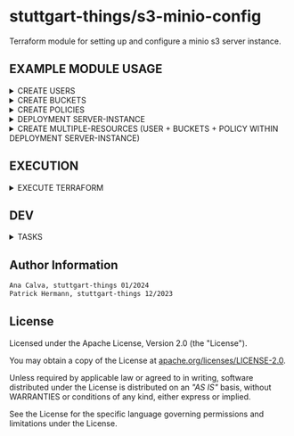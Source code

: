 # stuttgart-things/s3-minio-config

Terraform module for setting up and configure a minio s3 server instance.

## EXAMPLE MODULE USAGE

<details><summary>CREATE USERS</summary>

```hcl
# CALL MODULE - main.tf
module "s3-minio-config" {
  source         = "github.com/stuttgart-things/s3-minio-config" # OR LOCAL E.G. "../s3-minio-config"
  minio_user     = var.minio_user
  minio_server   = var.minio_server
  minio_password = var.minio_password
  minio_region   = var.minio_region
  minio_ssl      = true
  users          = var.users
}

variable "minio_region" {
  description = "Default MINIO region"
  default     = "eu-central-1"
}

variable "minio_server" {
  description = "Default MINIO host and port"
}

variable "minio_user" {
  description = "MINIO user"
}

variable "minio_password" {
  description = "MINIO password"
}

variable "users" {
  description = "A list of new users"
}

output "user_minio_user" {
    value = module.s3-minio-config.user_minio_user
}

output "minio_user_secret" {
    value = module.s3-minio-config.minio_user_secret
}

output "minio_user_status" {
    value = module.s3-minio-config.minio_user_status
}

```


```hcl
# VARIABLES -tfvars
minio_server   = "artifacts.app.4sthings.tiab.ssc.sva.de:443"
users = [
  {
    name = "patrick"
    secret = null               # Randomly generated secret key
    policy = null               # No policy is attatched
  },
  {
    name = "hermann"
    secret = "thepassword"
    policy = "readwrite"
  }
]
minio_user = "<USER>"
minio_password = "<PASSWORD>"

```

</details>

<details><summary>CREATE BUCKETS</summary>

```hcl
# CALL MODULE - main.tf
module "s3-minio-config" {
  source         = "github.com/stuttgart-things/s3-minio-config"
  minio_user     = var.minio_user
  minio_server   = var.minio_server
  minio_password = var.minio_password
  minio_region   = var.minio_region
  minio_ssl      = true
  buckets        = var.buckets
}

variable "minio_region" {
  description = "Default MINIO region"
  default     = "eu-central-1"
}

variable "minio_server" {
  description = "Default MINIO host and port"
}

variable "minio_user" {
  description = "MINIO user"
}

variable "minio_password" {
  description = "MINIO password"
}

variable "buckets" {
  description = "A list of buckets"
}

```
```hcl
# VARIABLES -tfvars
minio_server   = "artifacts.app.4sthings.tiab.ssc.sva.de:443"
buckets = [
  {
    name = "data"
    acl  = "public"
  },
  {
    name = "backup"
    acl  = "public"
  }
]
minio_user = "<USER>"
minio_password = "<PASSWORD>"

```

</details>

<details><summary>CREATE POLICIES</summary>

```hcl
# CALL MODULE - main.tf
module "s3-minio-config" {
  source         = "github.com/stuttgart-things/s3-minio-config"
  minio_user     = var.minio_user
  minio_server   = var.minio_server
  minio_password = var.minio_password
  minio_region   = var.minio_region
  minio_ssl      = true
  new_policy     = var.new_policy
}

variable "minio_region" {
  description = "Default MINIO region"
}

variable "minio_server" {
  description = "Default MINIO host and port"
}

variable "minio_user" {
  description = "MINIO user"
}

variable "minio_password" {
  description = "MINIO password"
}

variable "new_policy" {
  description = "Policy for creation"
}

```

```hcl
# VARIABLES -tfvars
minio_server   = "artifacts.app.4sthings.tiab.ssc.sva.de:443"
new_policy = [
    {
        name = "test_policy_1"
        policy = <<EOF
{
    "Version": "2012-10-17",
    "Statement": [
       {
          "Effect": "Allow",
          "Action": [
             "s3:ListAllMyBuckets"
          ],
          "Resource": [
             "arn:aws:s3:::*"
          ]
       }
    ]
 }
        EOF
    },
]
minio_user = "<USER>"
minio_password = "<PASSWORD>"
```

```hcl
# VARIABLES -tfvars
minio_server   = "artifacts.app.4sthings.tiab.ssc.sva.de:443"
minio_user = "<USER>"
minio_password = "<PASSWORD>"

enable_deployment = true

namespace = "minio"
deployment_name = "minio-deployment"

ingress_hostname_api = "artifacts"
ingress_hostname_console = "artifacts-console"
ingress_domain = "app.4sthings.tiab.ssc.sva.de"
cluster_issuer = "cluster-issuer-approle"

enable_storage = true
storage_class = ""
```

</details>

<details><summary>DEPLOYMENT SERVER-INSTANCE</summary>

```hcl
# CALL MODULE - main.tf
module "s3-minio-config" {
  source                   = "github.com/stuttgart-things/s3-minio-config"
  enable_deployment        = true
  kube_config              = "/home/sthings/.kube/labda-dev7"
  namespace                = "minio"
  minio_region             = "eu-central-1"
  minio_ssl                = true
  minio_image_tag          = "13.3.3"
  enable_storage           = true
  helm_chart_version       = "13.3.3"
  ingress_hostname_api     = "artifacts"
  ingress_hostname_console = "artifacts-console"
  ingress_domain           = "dev7.4sthings.tiab.ssc.sva.de"
  minio_user               = "admin"
  minio_password           = "superSecret"
  ingress_class            = "nginx"
}
```

To create api and console certificates for the deployment include the following variables:

```hcl
# CALL MODULE - main.tf
module "s3-minio-config" {
...
cluster_issuer = "cluster-issuer-approle"
create_cert = true
...
}
```

</details>

<details><summary>CREATE MULTIPLE-RESOURCES (USER + BUCKETS + POLICY WITHIN DEPLOYMENT SERVER-INSTANCE)</summary>

```hcl
# CALL MODULE - main.tf
# main.tf
module "s3-minio-config" {
  source         = "github.com/stuttgart-things/s3-minio-config"
  minio_user     = "admin"
  minio_password = "superSecret"
  minio_server   = "artifacts.dev11.4sthings.tiab.ssc.sva.de"
  minio_region   = "eu-central-1"
  minio_ssl      = true

  ############
  ## TFVARS ##
  ############
  users          = var.users
  buckets        = var.buckets
  new_policy     = var.new_policy

  ################
  ## Deploy K8s ##
  ################
  enable_deployment        = true
  namespace                = "minio"
  minio_image_tag          = "13.3.3"
  enable_storage           = true
  helm_chart_version       = "13.3.3"
  ingress_hostname_api     = "artifacts"
  ingress_hostname_console = "artifacts-console"
  ingress_domain           = "dev11.4sthings.tiab.ssc.sva.de"
  ingress_class            = "nginx"
  create_cert              = true
  cluster_issuer           = "cluster-issuer-approle"
}


variable "users" {
  description = "A list of new users"
}

variable "buckets" {
  description = "A list of buckets"
}

variable "new_policy" {
  description = "Policy for creation"
}

```

```hcl
# VARIABLES -tfvars
users = [
  {
    name = "patrick"
    secret = null               # Randomly generated secret key
    policy = null               # No policy is attatched
  },
  {
    name = "hermann"
    secret = "thepassword"
    policy = "test_policy"
  }
]

buckets = [
  {
    name = "data"
    acl  = "public"
  },
  {
    name = "backup"
    acl  = "public"
  }
]

new_policy = [
    {
        name = "test_policy"
        policy = <<EOF
{
    "Version": "2012-10-17",
    "Statement": [
       {
          "Effect": "Allow",
          "Action": [
             "s3:ListAllMyBuckets"
          ],
          "Resource": [
             "arn:aws:s3:::*"
          ]
       }
    ]
 }
        EOF
    },
]
```

</details>

## EXECUTION

<details><summary>EXECUTE TERRAFORM</summary>

```bash
export TF_VAR_minio_user="<ACCESS-ID>"
export TF_VAR_minio_password="<SECRET-ACCESS-ID>"

terraform init
terraform validate
terraform plan
terraform apply
```

</details>

## DEV

<details><summary>TASKS</summary>

```bash
task: Available tasks for this project:

* branch:       Create branch from main
* commit:       Commit + push code into branch
* pr:           Create pull request into main
```

</details>

## Author Information

```bash
Ana Calva, stuttgart-things 01/2024
Patrick Hermann, stuttgart-things 12/2023
```

## License

Licensed under the Apache License, Version 2.0 (the "License").

You may obtain a copy of the License at [apache.org/licenses/LICENSE-2.0](http://www.apache.org/licenses/LICENSE-2.0).

Unless required by applicable law or agreed to in writing, software distributed under the License is distributed on an _"AS IS"_ basis, without WARRANTIES or conditions of any kind, either express or implied.

See the License for the specific language governing permissions and limitations under the License.
